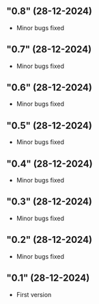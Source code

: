 ## "0.8" (28-12-2024)
- Minor bugs fixed
## "0.7" (28-12-2024)
- Minor bugs fixed
## "0.6" (28-12-2024)
- Minor bugs fixed
## "0.5" (28-12-2024)
- Minor bugs fixed
## "0.4" (28-12-2024)
- Minor bugs fixed
## "0.3" (28-12-2024)
- Minor bugs fixed
## "0.2" (28-12-2024)
- Minor bugs fixed
## "0.1" (28-12-2024)
- First version
